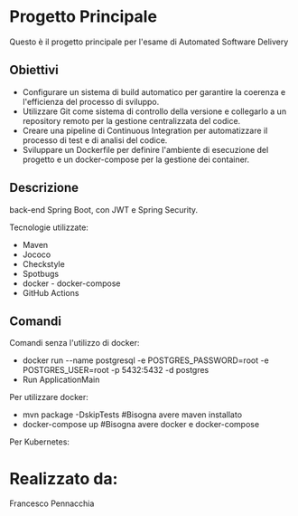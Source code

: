 # Progetto Principale

Questo è il progetto principale per l'esame di Automated Software Delivery

## Obiettivi

- Configurare un sistema di build automatico per garantire la coerenza e l'efficienza del processo di sviluppo.
- Utilizzare Git come sistema di controllo della versione e collegarlo a un repository remoto per la gestione centralizzata del codice.
- Creare una pipeline di Continuous Integration per automatizzare il processo di test e di analisi del codice.
- Sviluppare un Dockerfile per definire l'ambiente di esecuzione del progetto e un docker-compose per la gestione dei container.

## Descrizione
back-end Spring Boot, con JWT e Spring Security.

Tecnologie utilizzate:
- Maven
- Jococo
- Checkstyle
- Spotbugs
- docker - docker-compose
- GitHub Actions


## Comandi
Comandi senza l'utilizzo di docker:
- docker run --name postgresql -e POSTGRES_PASSWORD=root -e POSTGRES_USER=root -p 5432:5432  -d postgres
- Run ApplicationMain

Per utilizzare docker:
- mvn package -DskipTests                        #Bisogna avere maven installato
- docker-compose up                              #Bisogna avere docker e docker-compose

Per Kubernetes:

# Realizzato da:

Francesco Pennacchia

